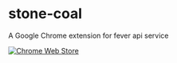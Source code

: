 stone-coal
====

A Google Chrome extension for fever api service

[![Chrome Web Store](https://developer.chrome.com/webstore/images/ChromeWebStore_BadgeWBorder_v2_206x58.png)](https://chrome.google.com/webstore/detail/stone-coal/ggbdfkclacnagfjmdndphimompgkoljc/ "stone coal")
